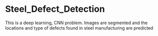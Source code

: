 # Steel_Defect_Detection
This is a deep learning, CNN problem.
Images are segmented and the locations and type of defects found in steel manufacturing are predicted
